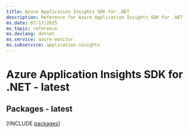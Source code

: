```yaml
---
title: Azure Application Insights SDK for .NET
description: Reference for Azure Application Insights SDK for .NET
ms.date: 07/17/2025
ms.topic: reference
ms.devlang: dotnet
ms.service: azure-monitor
ms.subservice: application-insights
---
```

# Azure Application Insights SDK for .NET - latest
## Packages - latest
[!INCLUDE [packages](application-insights-index.md)]
